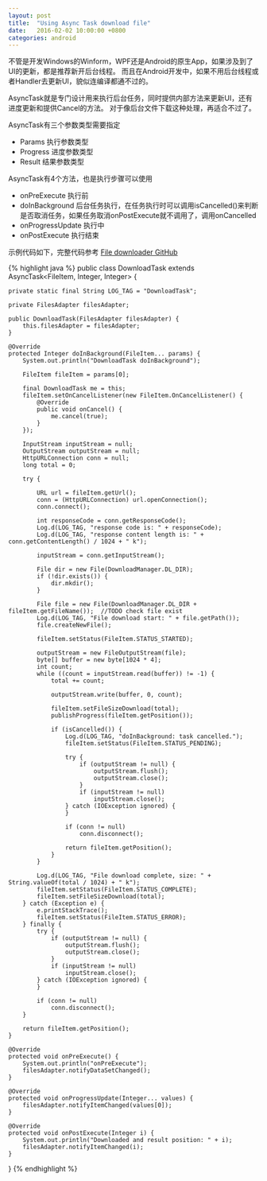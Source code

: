 ```yaml
---
layout: post
title:  "Using Async Task download file"
date:   2016-02-02 10:00:00 +0800
categories: android
---
```


不管是开发Windows的Winform，WPF还是Android的原生App，如果涉及到了UI的更新，都是推荐新开后台线程。
而且在Android开发中，如果不用后台线程或者Handler去更新UI，貌似连编译都通不过的。

AsyncTask就是专门设计用来执行后台任务，同时提供内部方法来更新UI，还有进度更新和提供Cancel的方法。
对于像后台文件下载这种处理，再适合不过了。

AsyncTask有三个参数类型需要指定

* Params 执行参数类型
* Progress 进度参数类型
* Result 结果参数类型

AsyncTask有4个方法，也是执行步骤可以使用

* onPreExecute 执行前
* doInBackground 后台任务执行，在任务执行时可以调用isCancelled()来判断是否取消任务，如果任务取消onPostExecute就不调用了，调用onCancelled
* onProgressUpdate 执行中
* onPostExecute 执行结束

示例代码如下，完整代码参考 [File downloader GitHub]

{% highlight java %}
public class DownloadTask extends AsyncTask<FileItem, Integer, Integer> {

    private static final String LOG_TAG = "DownloadTask";

    private FilesAdapter filesAdapter;

    public DownloadTask(FilesAdapter filesAdapter) {
        this.filesAdapter = filesAdapter;
    }

    @Override
    protected Integer doInBackground(FileItem... params) {
        System.out.println("DownloadTask doInBackground");

        FileItem fileItem = params[0];

        final DownloadTask me = this;
        fileItem.setOnCancelListener(new FileItem.OnCancelListener() {
            @Override
            public void onCancel() {
                me.cancel(true);
            }
        });

        InputStream inputStream = null;
        OutputStream outputStream = null;
        HttpURLConnection conn = null;
        long total = 0;

        try {

            URL url = fileItem.getUrl();
            conn = (HttpURLConnection) url.openConnection();
            conn.connect();

            int responseCode = conn.getResponseCode();
            Log.d(LOG_TAG, "response code is: " + responseCode);
            Log.d(LOG_TAG, "response content length is: " + conn.getContentLength() / 1024 + " k");

            inputStream = conn.getInputStream();

            File dir = new File(DownloadManager.DL_DIR);
            if (!dir.exists()) {
                dir.mkdir();
            }

            File file = new File(DownloadManager.DL_DIR + fileItem.getFileName());  //TODO check file exist
            Log.d(LOG_TAG, "File download start: " + file.getPath());
            file.createNewFile();

            fileItem.setStatus(FileItem.STATUS_STARTED);

            outputStream = new FileOutputStream(file);
            byte[] buffer = new byte[1024 * 4];
            int count;
            while ((count = inputStream.read(buffer)) != -1) {
                total += count;

                outputStream.write(buffer, 0, count);

                fileItem.setFileSizeDownload(total);
                publishProgress(fileItem.getPosition());

                if (isCancelled()) {
                    Log.d(LOG_TAG, "doInBackground: task cancelled.");
                    fileItem.setStatus(FileItem.STATUS_PENDING);

                    try {
                        if (outputStream != null) {
                            outputStream.flush();
                            outputStream.close();
                        }
                        if (inputStream != null)
                            inputStream.close();
                    } catch (IOException ignored) {
                    }

                    if (conn != null)
                        conn.disconnect();

                    return fileItem.getPosition();
                }
            }

            Log.d(LOG_TAG, "File download complete, size: " + String.valueOf(total / 1024) + " k");
            fileItem.setStatus(FileItem.STATUS_COMPLETE);
            fileItem.setFileSizeDownload(total);
        } catch (Exception e) {
            e.printStackTrace();
            fileItem.setStatus(FileItem.STATUS_ERROR);
        } finally {
            try {
                if (outputStream != null) {
                    outputStream.flush();
                    outputStream.close();
                }
                if (inputStream != null)
                    inputStream.close();
            } catch (IOException ignored) {
            }

            if (conn != null)
                conn.disconnect();
        }

        return fileItem.getPosition();
    }

    @Override
    protected void onPreExecute() {
        System.out.println("onPreExecute");
        filesAdapter.notifyDataSetChanged();
    }

    @Override
    protected void onProgressUpdate(Integer... values) {
        filesAdapter.notifyItemChanged(values[0]);
    }

    @Override
    protected void onPostExecute(Integer i) {
        System.out.println("Downloaded and result position: " + i);
        filesAdapter.notifyItemChanged(i);
    }
}
{% endhighlight %}

[File downloader GitHub]: https://github.com/celery94/FileDownloader